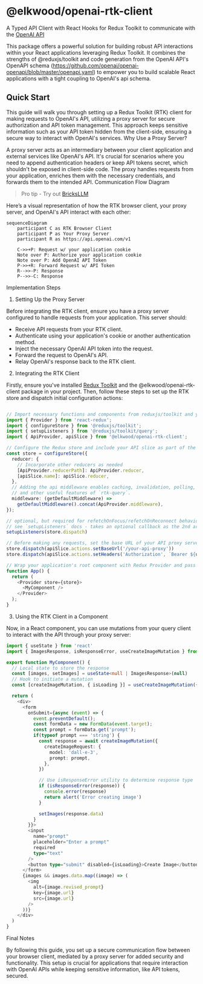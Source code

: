 # @elkwood/openai-rtk-client

A Typed API Client with React Hooks for Redux Toolkit to communicate with the [OpenAI API](https://platform.openai.com/docs/overview)

This package offers a powerful solution for building robust API interactions within your React applications leveraging Redux Toolkit. It combines the strengths of @reduxjs/toolkit and code generation from the OpenAI API's OpenAPI schema (https://github.com/openai/openai-openapi/blob/master/openapi.yaml) to empower you to build scalable React applications with a tight coupling to OpenAI's api schema. 


## Quick Start

This guide will walk you through setting up a Redux Toolkit (RTK) client for making requests to OpenAI's API, utilizing a proxy server for secure authorization and API token management. This approach keeps sensitive information such as your API token hidden from the client-side, ensuring a secure way to interact with OpenAI's services.
Why Use a Proxy Server?

A proxy server acts as an intermediary between your client application and external services like OpenAI's API. It's crucial for scenarios where you need to append authentication headers or keep API tokens secret, which shouldn't be exposed in client-side code. The proxy handles requests from your application, enriches them with the necessary credentials, and forwards them to the intended API.
Communication Flow Diagram

> Pro tip - Try out [BricksLLM](https://github.com/bricks-cloud/BricksLLM)


Here’s a visual representation of how the RTK browser client, your proxy server, and OpenAI's API interact with each other:

```mermaid
sequenceDiagram
    participant C as RTK Browser Client
    participant P as Your Proxy Server
    participant R as https://api.openai.com/v1

    C->>+P: Request w/ your application cookie
    Note over P: Authorize your application cookie
    Note over P: Add OpenAI API Token
    P->>+R: Forward Request w/ API Token
    R-->>-P: Response
    P-->>-C: Response
```

Implementation Steps
1. Setting Up the Proxy Server

Before integrating the RTK client, ensure you have a proxy server configured to handle requests from your application. This server should:

  * Receive API requests from your RTK client.
  * Authenticate using your application's cookie or another authentication method.
  * Inject the necessary OpenAI API token into the request.
  * Forward the request to OpenAI's API.
  * Relay OpenAI's response back to the RTK client.

2. Integrating the RTK Client

Firstly, ensure you've installed [Redux Toolkit](https://www.npmjs.com/package/@reduxjs/toolkit) and the @elkwood/openai-rtk-client package in your project. Then, follow these steps to set up the RTK store and dispatch initial configuration actions:
```typescript

// Import necessary functions and components from reduxjs/toolkit and your OpenAI RTK Query API slice
import { Provider } from 'react-redux';
import { configureStore } from '@reduxjs/toolkit';
import { setupListeners } from '@reduxjs/toolkit/query';
import { ApiProvider, apiSlice } from '@elkwood/openai-rtk-client';

// Configure the Redux store and include your API slice as part of the reducer configuration
const store = configureStore({
  reducer: {
    // Incorporate other reducers as needed
    [ApiProvider.reducerPath]: ApiProvider.reducer,
    [apiSlice.name]: apiSlice.reducer,
  },
  // Adding the api middleware enables caching, invalidation, polling,
  // and other useful features of `rtk-query`.
  middleware: (getDefaultMiddleware) =>
    getDefaultMiddleware().concat(ApiProvider.middleware),
});

// optional, but required for refetchOnFocus/refetchOnReconnect behaviors
// see `setupListeners` docs - takes an optional callback as the 2nd arg for customization
setupListeners(store.dispatch)

// Before making any requests, set the base URL of your API proxy server and optional authorization headers
store.dispatch(apiSlice.actions.setBaseUrl('/your-api-proxy'))
store.dispatch(apiSlice.actions.setHeaders('Authorization', `Bearer ${user_token_from_somewhere}`))

// Wrap your application's root component with Redux Provider and pass the configured store
function App() {
  return (
    <Provider store={store}>
      <MyComponent />
    </Provider>
  );
}
```

3. Using the RTK Client in a Component

Now, in a React component, you can use mutations from your query client to interact with the API through your proxy server:

```typescript
import { useState } from 'react'
import { ImagesResponse, isResponseError, useCreateImageMutation } from '@elkwood/openai-rtk-client'

export function MyComponent() {
  // Local state to store the response
  const [images, setImages] = useState<null | ImagesResponse>(null)
  // Hook to initiate a mutation
  const [createImageMutation, { isLoading }] = useCreateImageMutation({})

  return (
    <div>
      <form
        onSubmit={async (event) => {
          event.preventDefault();
          const formData = new FormData(event.target);
          const prompt = formData.get('prompt');
          if(typeof prompt === 'string') {
            const response = await createImageMutation({
              createImageRequest: {
                model: 'dall-e-3',
                prompt: prompt,
              },
            })

            // Use isResponseError utility to determine response type
            if (isResponseError(response)) {
              console.error(response)
              return alert('Error creating image')
            }

            setImages(response.data)
          }
        }}>
        <input
          name="prompt"
          placeholder="Enter a prompt"
          required
          type="text"
        />
        <button type="submit" disabled={isLoading}>Create Image</button>
      </form>
      {images && images.data.map((image) => (
        <img
          alt={image.revised_prompt}
          key={image.url}
          src={image.url}
        />
      ))}
    </div>
  )
}
```

Final Notes

By following this guide, you set up a secure communication flow between your browser client, mediated by a proxy server for added security and functionality. This setup is crucial for applications that require interaction with OpenAI APIs while keeping sensitive information, like API tokens, secured.